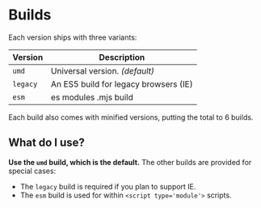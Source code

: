 # Builds

Each version ships with three variants:

| Version  | Description                  |
| -------- | ---------------------------- |
| `umd`    | Universal version. *(default)* |
| `legacy` | An ES5 build for legacy browsers (IE) |
| `esm`    | es modules .mjs build        |

Each build also comes with minified versions, putting the total to 6 builds.

## What do I use?

**Use the `umd` build, which is the default.** The other builds are provided for special cases:

- The `legacy` build is required if you plan to support IE.
- The `esm` build is used for within `<script type='module'>` scripts.
